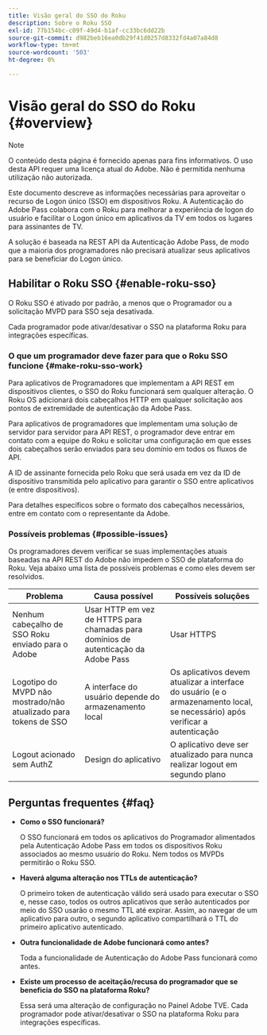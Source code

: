 ```yaml
---
title: Visão geral do SSO do Roku
description: Sobre o Roku SSO
exl-id: 77b154bc-c09f-49d4-b1af-cc33bc6dd22b
source-git-commit: d982beb16ea0db29f41d0257d8332fd4a07a84d8
workflow-type: tm+mt
source-wordcount: '503'
ht-degree: 0%

---
```


# Visão geral do SSO do Roku {#overview}

>[!NOTE]
>
>O conteúdo desta página é fornecido apenas para fins informativos. O uso desta API requer uma licença atual do Adobe. Não é permitida nenhuma utilização não autorizada.

Este documento descreve as informações necessárias para aproveitar o recurso de Logon único (SSO) em dispositivos Roku. A Autenticação do Adobe Pass colabora com o Roku para melhorar a experiência de logon do usuário e facilitar o Logon único em aplicativos da TV em todos os lugares para assinantes de TV.

A solução é baseada na REST API da Autenticação Adobe Pass, de modo que a maioria dos programadores não precisará atualizar seus aplicativos para se beneficiar do Logon único.

## Habilitar o Roku SSO {#enable-roku-sso}

O Roku SSO é ativado por padrão, a menos que o Programador ou a solicitação MVPD para SSO seja desativada.

Cada programador pode ativar/desativar o SSO na plataforma Roku para integrações específicas.

### O que um programador deve fazer para que o Roku SSO funcione {#make-roku-sso-work}

Para aplicativos de Programadores que implementam a API REST em dispositivos clientes, o SSO do Roku funcionará sem qualquer alteração. O Roku OS adicionará dois cabeçalhos HTTP em qualquer solicitação aos pontos de extremidade de autenticação da Adobe Pass.

Para aplicativos de programadores que implementam uma solução de servidor para servidor para API REST, o programador deve entrar em contato com a equipe do Roku e solicitar uma configuração em que esses dois cabeçalhos serão enviados para seu domínio em todos os fluxos de API.

A ID de assinante fornecida pelo Roku que será usada em vez da ID de dispositivo transmitida pelo aplicativo para garantir o SSO entre aplicativos (e entre dispositivos).

Para detalhes específicos sobre o formato dos cabeçalhos necessários, entre em contato com o representante da Adobe.

### Possíveis problemas {#possible-issues}

Os programadores devem verificar se suas implementações atuais baseadas na API REST do Adobe não impedem o SSO de plataforma do Roku. Veja abaixo uma lista de possíveis problemas e como eles devem ser resolvidos.

| Problema | Causa possível | Possíveis soluções |
|--------------------------------------------------|----------------------------------------------------------------------------|--------------------------------------------------------------------------------------------|
| Nenhum cabeçalho de SSO Roku enviado para o Adobe | Usar HTTP em vez de HTTPS para chamadas para domínios de autenticação da Adobe Pass | Usar HTTPS |
| Logotipo do MVPD não mostrado/não atualizado para tokens de SSO | A interface do usuário depende do armazenamento local | Os aplicativos devem atualizar a interface do usuário (e o armazenamento local, se necessário) após verificar a autenticação |
| Logout acionado sem AuthZ | Design do aplicativo | O aplicativo deve ser atualizado para nunca realizar logout em segundo plano |

## Perguntas frequentes {#faq}

* **Como o SSO funcionará?**

  O SSO funcionará em todos os aplicativos do Programador alimentados pela Autenticação Adobe Pass em todos os dispositivos Roku associados ao mesmo usuário do Roku. Nem todos os MVPDs permitirão o Roku SSO.


* **Haverá alguma alteração nos TTLs de autenticação?**

  O primeiro token de autenticação válido será usado para executar o SSO e, nesse caso, todos os outros aplicativos que serão autenticados por meio do SSO usarão o mesmo TTL até expirar. Assim, ao navegar de um aplicativo para outro, o segundo aplicativo compartilhará o TTL do primeiro aplicativo autenticado.


* **Outra funcionalidade de Adobe funcionará como antes?**

  Toda a funcionalidade de Autenticação do Adobe Pass funcionará como antes.


* **Existe um processo de aceitação/recusa do programador que se beneficia do SSO na plataforma Roku?**

  Essa será uma alteração de configuração no Painel Adobe TVE. Cada programador pode ativar/desativar o SSO na plataforma Roku para integrações específicas.
